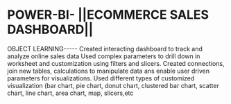 # POWER-BI- ||ECOMMERCE SALES DASHBOARD||
OBJECT LEARNING-----
Created interacting dashboard to track and analyze online sales data
Used complex parameters to drill down in worksheet and customization using filters and slicers.
Created connections, join new tables, calculations to manipulate data ans enable user driven parameters for visualizations.
Used different types of customized visualization (bar chart, pie chart, donut chart, clustered bar chart, scatter chart, line chart, area chart, map, slicers,etc
